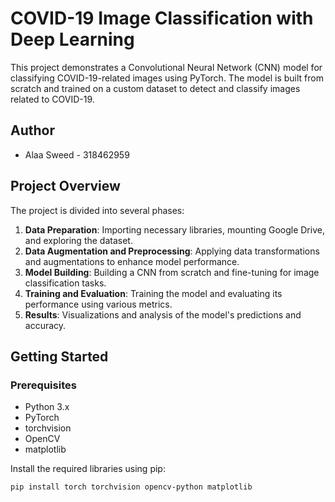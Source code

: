 # COVID-19 Image Classification with Deep Learning

This project demonstrates a Convolutional Neural Network (CNN) model for classifying COVID-19-related images using PyTorch. The model is built from scratch and trained on a custom dataset to detect and classify images related to COVID-19.

## Author
- Alaa Sweed - 318462959

## Project Overview

The project is divided into several phases:
1. **Data Preparation**: Importing necessary libraries, mounting Google Drive, and exploring the dataset.
2. **Data Augmentation and Preprocessing**: Applying data transformations and augmentations to enhance model performance.
3. **Model Building**: Building a CNN from scratch and fine-tuning for image classification tasks.
4. **Training and Evaluation**: Training the model and evaluating its performance using various metrics.
5. **Results**: Visualizations and analysis of the model's predictions and accuracy.

## Getting Started

### Prerequisites

- Python 3.x
- PyTorch
- torchvision
- OpenCV
- matplotlib

Install the required libraries using pip:

```bash
pip install torch torchvision opencv-python matplotlib
